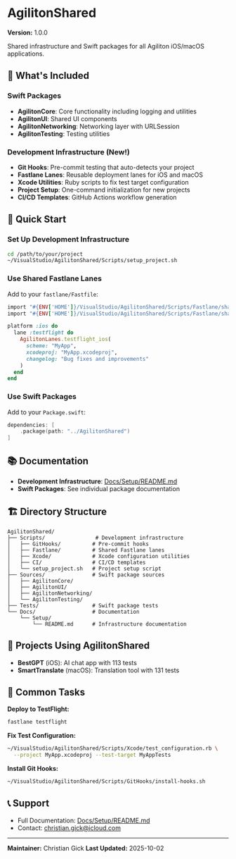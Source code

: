 # AgilitonShared

**Version:** 1.0.0

Shared infrastructure and Swift packages for all Agiliton iOS/macOS applications.

## 🎯 What's Included

### Swift Packages

- **AgilitonCore**: Core functionality including logging and utilities
- **AgilitonUI**: Shared UI components
- **AgilitonNetworking**: Networking layer with URLSession
- **AgilitonTesting**: Testing utilities

### Development Infrastructure (New!)

- **Git Hooks**: Pre-commit testing that auto-detects your project
- **Fastlane Lanes**: Reusable deployment lanes for iOS and macOS
- **Xcode Utilities**: Ruby scripts to fix test target configuration
- **Project Setup**: One-command initialization for new projects
- **CI/CD Templates**: GitHub Actions workflow generation

## 🚀 Quick Start

### Set Up Development Infrastructure

```bash
cd /path/to/your/project
~/VisualStudio/AgilitonShared/Scripts/setup_project.sh
```

### Use Shared Fastlane Lanes

Add to your `fastlane/Fastfile`:

```ruby
import "#{ENV['HOME']}/VisualStudio/AgilitonShared/Scripts/Fastlane/shared_config.rb"
import "#{ENV['HOME']}/VisualStudio/AgilitonShared/Scripts/Fastlane/shared_lanes.rb"

platform :ios do
  lane :testflight do
    AgilitonLanes.testflight_ios(
      scheme: "MyApp",
      xcodeproj: "MyApp.xcodeproj",
      changelog: "Bug fixes and improvements"
    )
  end
end
```

### Use Swift Packages

Add to your `Package.swift`:

```swift
dependencies: [
    .package(path: "../AgilitonShared")
]
```

## 📚 Documentation

- **Development Infrastructure**: [Docs/Setup/README.md](Docs/Setup/README.md)
- **Swift Packages**: See individual package documentation

## 🏗️ Directory Structure

```
AgilitonShared/
├── Scripts/                # Development infrastructure
│   ├── GitHooks/          # Pre-commit hooks
│   ├── Fastlane/          # Shared Fastlane lanes
│   ├── Xcode/             # Xcode configuration utilities
│   ├── CI/                # CI/CD templates
│   └── setup_project.sh   # Project setup script
├── Sources/               # Swift package sources
│   ├── AgilitonCore/
│   ├── AgilitonUI/
│   ├── AgilitonNetworking/
│   └── AgilitonTesting/
├── Tests/                 # Swift package tests
└── Docs/                  # Documentation
    └── Setup/
        └── README.md      # Infrastructure documentation
```

## 🎯 Projects Using AgilitonShared

- **BestGPT** (iOS): AI chat app with 113 tests
- **SmartTranslate** (macOS): Translation tool with 131 tests

## 🔧 Common Tasks

**Deploy to TestFlight:**
```bash
fastlane testflight
```

**Fix Test Configuration:**
```bash
~/VisualStudio/AgilitonShared/Scripts/Xcode/test_configuration.rb \
  --project MyApp.xcodeproj --test-target MyAppTests
```

**Install Git Hooks:**
```bash
~/VisualStudio/AgilitonShared/Scripts/GitHooks/install-hooks.sh
```

## 📞 Support

- Full Documentation: [Docs/Setup/README.md](Docs/Setup/README.md)
- Contact: christian.gick@icloud.com

---

**Maintainer:** Christian Gick
**Last Updated:** 2025-10-02